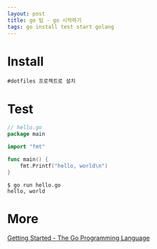 ```yaml
---
layout: post
title: go 팁 - go 시작하기
tags: go install test start golang
---
```


# Install
```
#dotfiles 프로젝트로 설치
```

# Test
```go
// hello.go
package main

import "fmt"

func main() {
	fmt.Printf("hello, world\n")
}
```

```
$ go run hello.go
hello, world
```


# More
[Getting Started - The Go Programming Language](https://golang.org/doc/install)
